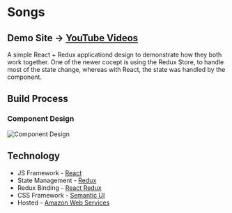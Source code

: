 # Songs

## Demo Site → [YouTube Videos](http://xboudsady-react-songs.s3-website-us-west-1.amazonaws.com)

A simple React + Redux applicationd design to demonstrate how they both work together. One of the newer cocept is using the Redux Store, to handle most of the state change, whereas with React, the state was handled by the component.

## Build Process

### Component Design

![Component Design](#)


## Technology
* JS Framework - [React](https://reactjs.org/)
* State Management - [Redux](https://redux.js.org)
* Redux Binding - [React Redux](https://github.com/reduxjs/react-redux)
* CSS Framework - [Semantic UI](https://semantic-ui.com/)
* Hosted - [Amazon Web Services](https://https://aws.amazon.com/)
